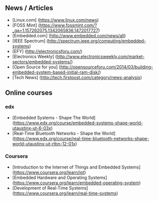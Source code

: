 ## News / Articles
- [Linux.com] (https://www.linux.com/news)
- [FOSS Mint] (https://www.fossmint.com/?_ga=1.157262075.1342065836.1472017727)
- [Embedded.com] (http://www.embedded.com/news/all)
- [IEEE Spectrum] (http://spectrum.ieee.org/computing/embedded-systems)
- [EFY] (http://electronicsforu.com/)
- [Electronics Weekly] (http://www.electronicsweekly.com/market-sectors/embedded-systems/)
- [Open Source for you] (http://opensourceforu.com/2014/03/building-embedded-system-based-initial-ram-disk/)
- [Tech News] (http://tech.firstpost.com/category/news-analysis)


## Online courses

### edx
- [Embedded Systems - Shape The World] (https://www.edx.org/course/embedded-systems-shape-world-utaustinx-ut-6-03x)
- [Real-Time Bluetooth Networks - Shape the World] (https://www.edx.org/course/real-time-bluetooth-networks-shape-world-utaustinx-ut-rtbn-12-01x)

### Coursera
- [Introduction to the Internet of Things and Embedded Systems] (https://www.coursera.org/learn/iot)
- [Embedded Hardware and Operating Systems] (https://www.coursera.org/learn/embedded-operating-system)
- [Development of Real-Time Systems] (https://www.coursera.org/learn/real-time-systems)
